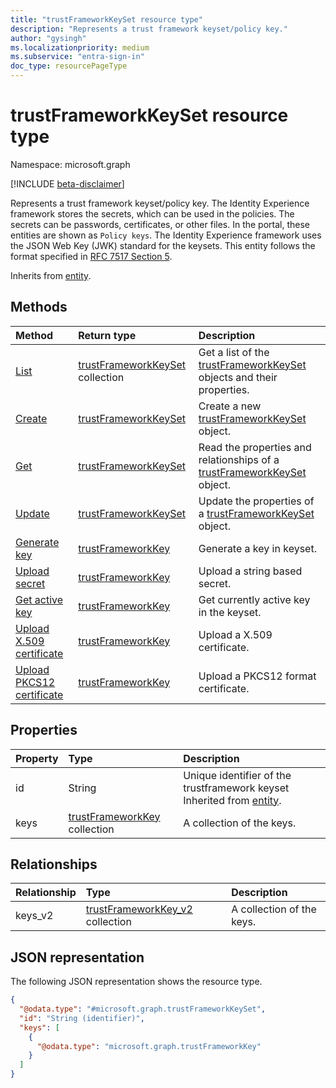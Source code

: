 ```yaml
---
title: "trustFrameworkKeySet resource type"
description: "Represents a trust framework keyset/policy key."
author: "gysingh"
ms.localizationpriority: medium
ms.subservice: "entra-sign-in"
doc_type: resourcePageType
---
```


# trustFrameworkKeySet resource type

Namespace: microsoft.graph

[!INCLUDE [beta-disclaimer](../../includes/beta-disclaimer.md)]

Represents a trust framework keyset/policy key. The Identity Experience framework stores the secrets, which can be used in the policies. The secrets can be passwords, certificates, or other files. In the portal, these entities are shown as `Policy keys`. The Identity Experience framework uses the JSON Web Key (JWK) standard for the keysets. This entity follows the format specified in [RFC 7517 Section 5](https://tools.ietf.org/html/rfc7517#section-5).

Inherits from [entity](../resources/entity.md).

## Methods
|Method|Return type|Description|
|:---|:---|:---|
|[List](../api/trustframework-list-keysets.md)|[trustFrameworkKeySet](../resources/trustframeworkkeyset.md) collection|Get a list of the [trustFrameworkKeySet](../resources/trustframeworkkeyset.md) objects and their properties.|
|[Create](../api/trustframework-post-keysets.md)|[trustFrameworkKeySet](../resources/trustframeworkkeyset.md)|Create a new [trustFrameworkKeySet](../resources/trustframeworkkeyset.md) object.|
|[Get](../api/trustframeworkkeyset-get.md)|[trustFrameworkKeySet](../resources/trustframeworkkeyset.md)|Read the properties and relationships of a [trustFrameworkKeySet](../resources/trustframeworkkeyset.md) object.|
|[Update](../api/trustframeworkkeyset-update.md)|[trustFrameworkKeySet](../resources/trustframeworkkeyset.md)|Update the properties of a [trustFrameworkKeySet](../resources/trustframeworkkeyset.md) object.|
|[Generate key](../api/trustframeworkkeyset-generatekey.md)|[trustFrameworkKey](../resources/trustframeworkkey.md)|Generate a key in keyset.|
|[Upload secret](../api/trustframeworkkeyset-uploadsecret.md)|[trustFrameworkKey](../resources/trustframeworkkey.md)|Upload a string based secret.|
|[Get active key](../api/trustframeworkkeyset-getactivekey.md)|[trustFrameworkKey](../resources/trustframeworkkey.md)|Get currently active key in the keyset.|
|[Upload X.509 certificate](../api/trustframeworkkeyset-uploadcertificate.md)|[trustFrameworkKey](../resources/trustframeworkkey.md)|Upload a X.509 certificate.|
|[Upload PKCS12 certificate](../api/trustframeworkkeyset-uploadpkcs12.md)|[trustFrameworkKey](../resources/trustframeworkkey.md)|Upload a PKCS12 format certificate.|

## Properties
|Property|Type|Description|
|:---|:---|:---|
|id|String|Unique identifier of the trustframework keyset Inherited from [entity](../resources/entity.md).|
|keys|[trustFrameworkKey](../resources/trustframeworkkey.md) collection|A collection of the keys.|

## Relationships
|Relationship|Type|Description|
|:---|:---|:---|
|keys_v2|[trustFrameworkKey_v2](../resources/trustframeworkkey_v2.md) collection|A collection of the keys.|

## JSON representation
The following JSON representation shows the resource type.
<!-- {
  "blockType": "resource",
  "keyProperty": "id",
  "@odata.type": "microsoft.graph.trustFrameworkKeySet",
  "baseType": "microsoft.graph.entity",
  "openType": false
}
-->
``` json
{
  "@odata.type": "#microsoft.graph.trustFrameworkKeySet",
  "id": "String (identifier)",
  "keys": [
    {
      "@odata.type": "microsoft.graph.trustFrameworkKey"
    }
  ]
}
```

